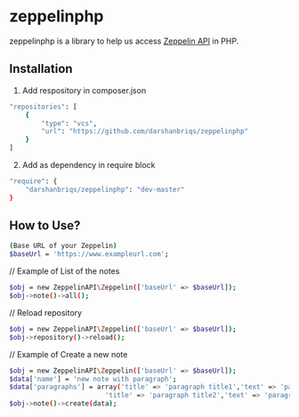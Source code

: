 # zeppelinphp
zeppelinphp is a library to help us access <a href="https://zeppelin.apache.org/docs/0.7.0/rest-api/rest-notebook.html" target="_blank">Zeppelin API</a> in PHP.

## Installation
1. Add respository in composer.json
```sh
"repositories": [
    {
        "type": "vcs",
        "url": "https://github.com/darshanbriqs/zeppelinphp"
    }
]
```

2. Add as dependency in require block
```sh
"require": {
    "darshanbriqs/zeppelinphp": "dev-master"
}
```

## How to Use?
```sh
(Base URL of your Zeppelin)
$baseUrl = 'https://www.exampleurl.com';
```
// Example of List of the notes
```sh
$obj = new ZeppelinAPI\Zeppelin(['baseUrl' => $baseUrl]);
$obj->note()->all();
```
// Reload repository
```sh
$obj = new ZeppelinAPI\Zeppelin(['baseUrl' => $baseUrl]);
$obj->repository()->reload();
```
// Example of Create a new note
```sh
$obj = new ZeppelinAPI\Zeppelin(['baseUrl' => $baseUrl]);
$data['name'] = 'new note with paragraph';
$data['paragraphs'] = array('title' => 'paragraph title1','text' => 'paragraph text1',
                        'title' => 'paragraph title2','text' => 'paragraph text2');
$obj->note()->create(data);
```
